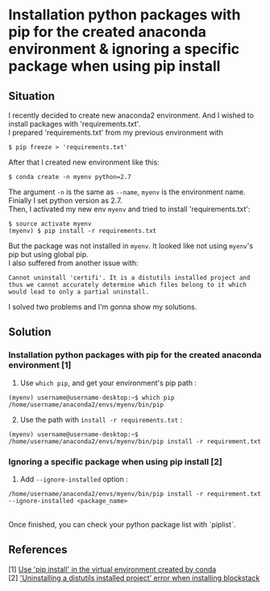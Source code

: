 # Installation python packages with pip for the created anaconda environment & ignoring a specific package when using pip install
## Situation
I recently decided to create new anaconda2 environment. And I wished to install packages with 'requirements.txt'. <br>
I prepared 'requirements.txt' from my previous environment with
```
$ pip freeze > 'requirements.txt'
```
After that I created new environment like this:
```
$ conda create -n myenv python=2.7
```
The argument `-n` is the same as `--name`, `myenv` is the environment name. Finially I set python version as 2.7.<br>
Then, I activated my new env `myenv` and tried to install 'requirements.txt':
```
$ source activate myenv
(myenv) $ pip install -r requirements.txt
```
But the package was not installed in `myenv`. It looked like not using `myenv`'s pip but using global pip. <br>
I also suffered from another issue with:
```
Cannot uninstall 'certifi'. It is a distutils installed project and thus we cannot accurately determine which files belong to it which would lead to only a partial uninstall.
```
I solved two problems and I'm gonna show my solutions.<br>

## Solution
### Installation python packages with pip for the created anaconda environment [1]
1. Use `which pip`, and get your environment's pip path : 
```
(myenv) username@username-desktop:~$ which pip
/home/username/anaconda2/envs/myenv/bin/pip
```
2. Use the path with `install -r requirements.txt` : 
```
(myenv) username@username-desktop:~$ /home/username/anaconda2/envs/myenv/bin/pip install -r requirement.txt 
```
### Ignoring a specific package when using pip install [2]
1. Add `--ignore-installed` option :
```
/home/username/anaconda2/envs/myenv/bin/pip install -r requirement.txt --ignore-installed <package_name>
```
<br>
Once finished, you can check your python package list with  `piplist`.

## References
\[1\] [Use 'pip install' in the virtual environment created by conda](https://github.com/ContinuumIO/anaconda-issues/issues/1429) <br>
\[2\] ['Uninstalling a distutils installed project' error when installing blockstack](https://github.com/blockstack/blockstack-core/issues/504)
